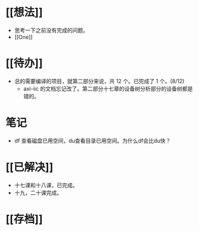 # [[想法]]
- 思考一下之前没有完成的问题。
- [[One]]

# [[待办]]
- 总的需要编译的项目，就第二部分来说，共 12 个。已完成了 1 个。(8/12)
	- axi-iic 的文档忘记改了。第二部分十七章的设备树分析部分的设备树都是错的。
# 笔记
- df 查看磁盘已用空间，du查看目录已用空间。为什么df会比du快？

# [[已解决]]
- 十七课和十八课，已完成。
- 十九，二十课完成。

# [[存档]]